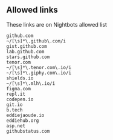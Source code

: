 ## Allowed links

These links are on Nightbots allowed list

```
github.com
~/[\s]*\.github\.com/i
gist.github.com
lab.github.com
stars.github.com
tenor.com
~/[\s]*\.tenor.com\.io/i
~/[\s]*\.giphy.com\.io/i
shields.io
~/[\s]*\.mlh\.io/i
figma.com
repl.it
codepen.io
git.io
b.tech
eddiejaoude.io
eddiehub.org
asp.net
githubstatus.com
```
